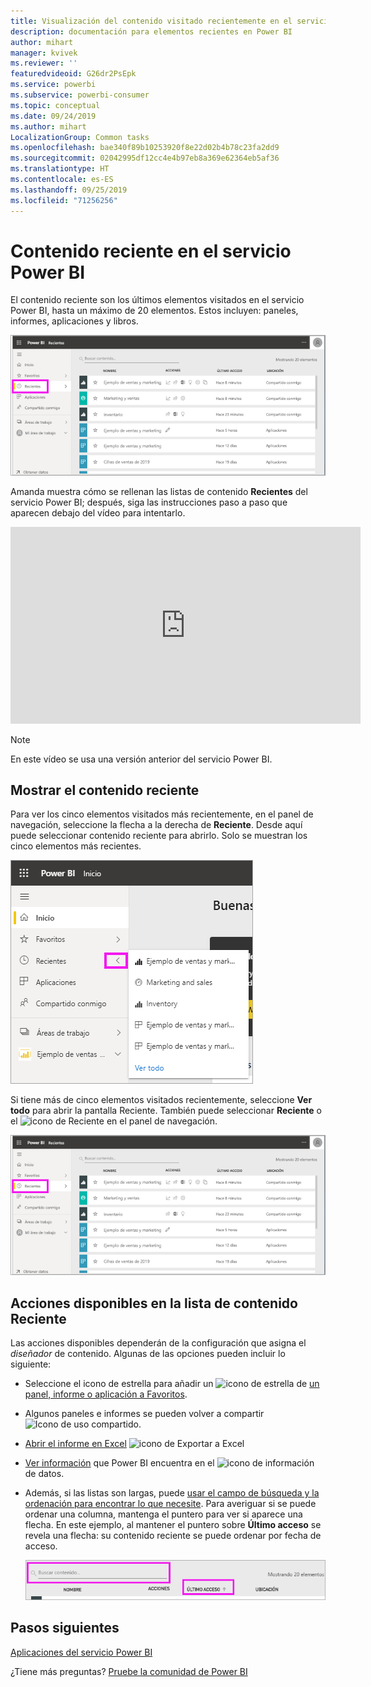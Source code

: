 ```yaml
---
title: Visualización del contenido visitado recientemente en el servicio Power BI
description: documentación para elementos recientes en Power BI
author: mihart
manager: kvivek
ms.reviewer: ''
featuredvideoid: G26dr2PsEpk
ms.service: powerbi
ms.subservice: powerbi-consumer
ms.topic: conceptual
ms.date: 09/24/2019
ms.author: mihart
LocalizationGroup: Common tasks
ms.openlocfilehash: bae340f89b10253920f8e22d02b4b78c23fa2dd9
ms.sourcegitcommit: 02042995df12cc4e4b97eb8a369e62364eb5af36
ms.translationtype: HT
ms.contentlocale: es-ES
ms.lasthandoff: 09/25/2019
ms.locfileid: "71256256"
---
```

# <a name="recent-content-in-the-power-bi-service"></a>Contenido **reciente** en el servicio Power BI
El contenido reciente son los últimos elementos visitados en el servicio Power BI, hasta un máximo de 20 elementos.  Estos incluyen: paneles, informes, aplicaciones y libros.

![Ventana de contenido reciente](./media/end-user-recent/power-bi-recent.png)

Amanda muestra cómo se rellenan las listas de contenido **Recientes** del servicio Power BI; después, siga las instrucciones paso a paso que aparecen debajo del vídeo para intentarlo.

<iframe width="560" height="315" src="https://www.youtube.com/embed/G26dr2PsEpk" frameborder="0" allowfullscreen></iframe>

> [!NOTE]
> En este vídeo se usa una versión anterior del servicio Power BI.

## <a name="display-recent-content"></a>Mostrar el contenido reciente
Para ver los cinco elementos visitados más recientemente, en el panel de navegación, seleccione la flecha a la derecha de **Reciente**.  Desde aquí puede seleccionar contenido reciente para abrirlo. Solo se muestran los cinco elementos más recientes.

![Control flotante de contenido reciente](./media/end-user-recent/power-bi-recent-flyout.png)

Si tiene más de cinco elementos visitados recientemente, seleccione **Ver todo** para abrir la pantalla Reciente. También puede seleccionar **Reciente** o el ![icono de Reciente](./media/end-user-recent/power-bi-icon.png) en el panel de navegación.

![Visualización de todo el contenido reciente](./media/end-user-recent/power-bi-recent.png)

## <a name="actions-available-from-the-recent-content-list"></a>Acciones disponibles en la lista de contenido **Reciente**
Las acciones disponibles dependerán de la configuración que asigna el *diseñador* de contenido. Algunas de las opciones pueden incluir lo siguiente:
* Seleccione el icono de estrella para añadir un ![icono de estrella](./media/end-user-shared-with-me/power-bi-star-icon.png) de [un panel, informe o aplicación a Favoritos](end-user-favorite.md).
* Algunos paneles e informes se pueden volver a compartir  ![Icono de uso compartido](./media/end-user-shared-with-me/power-bi-share-icon-new.png).
* [Abrir el informe en Excel](end-user-export.md) ![icono de Exportar a Excel](./media/end-user-shared-with-me/power-bi-excel.png) 
* [Ver información](end-user-insights.md) que Power BI encuentra en el ![icono de información](./media/end-user-shared-with-me/power-bi-insights.png) de datos.
* Además, si las listas son largas, puede [usar el campo de búsqueda y la ordenación para encontrar lo que necesite](end-user-search-sort.md). Para averiguar si se puede ordenar una columna, mantenga el puntero para ver si aparece una flecha. En este ejemplo, al mantener el puntero sobre **Último acceso** se revela una flecha: su contenido reciente se puede ordenar por fecha de acceso. 

    ![ordenación de todo el contenido reciente](./media/end-user-recent/power-bi-recent-sort.png)


## <a name="next-steps"></a>Pasos siguientes
[Aplicaciones del servicio Power BI](end-user-apps.md)

¿Tiene más preguntas? [Pruebe la comunidad de Power BI](http://community.powerbi.com/)

